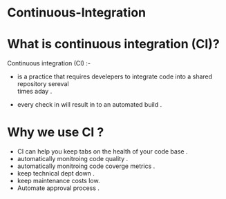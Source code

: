 # Continuous-Integration
                 
# What is continuous integration (CI)?
Continuous integration (CI) :-

- is a practice that requires develepers to integrate code into a shared repository sereval  
times aday .

- every check in will result in to an automated build .

# Why we use CI ?
- CI can help you keep tabs on the health of your code base .
- automatically monitroing code quality .
- automatically monitroing code coverge metrics .
- keep technical dept down .
- keep maintenance costs low.
- Automate approval process .
